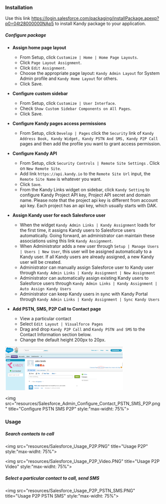 ### Installation

Use this link <https://login.salesforce.com/packaging/installPackage.apexp?p0=04t28000000NAp5> to install Kandy package to your application.

##### Configure package

- **Assign home page layout**
  - From Setup, click `Customize | Home | Home Page Layouts`.
  - Click `Page Layout Assignment`.
  - Click `Edit Assignment`.
  - Choose the appropriate page layout: `Kandy Admin Layout` for System Admin profile and `Kandy Home Layout` for others.
  - Click Save.



- **Configure custom sidebar**
  - From Setup, click `Customize | User Interface`.
  - Check `Show Custom Sidebar Components on All Pages`.
  - Click Save.


- **Configure Kandy pages access permissions**
  - From Setup, click `Develop | Pages` click the `Security` link of `Kandy Address Book, Kandy Widget, Kandy PSTN And SMS, Kandy P2P Call` pages and then add the profile you want to grant access permission.


- **Configure Kandy API**
  - From Setup, click `Security Controls | Remote Site Settings` . Click on `New Remote Site`.
  - Add link `https://api.kandy.io` to the `Remote Site Url` input, the `Remote Site Name` is whatever you want.
  - Click `Save`.
  - From the Kandy Links widget on sidebar, click `Kandy Setting` to configure Kandy Project API key, Project API secret and domain name. Please note that the project api key is different from account api key. Each project has an api key, which usually starts with DAK.


- **Assign Kandy user for each Salesforce user**
  - When the widget `Kandy Admin Links | Kandy Assignment` loads for the first time, it assigns Kandy users to Salesforce users automatically. Going forward, an administrator can maintain these associations using this link `Kandy Assignment`.
  - When Administrator adds a new user through `Setup | Manage Users | Users | New User`, this user will be assigned automatically to a Kandy user. If all Kandy users are already assigned, a new Kandy user will be created.
  - Administrator can manually assign Salesforce user to Kandy user through `Kandy Admin Links | Kandy Assignment | New Assignment`
  - Administrator can automatically assign existing Kandy users to Salesforce users through `Kandy Admin Links | Kandy Assignment | Auto Assign Kandy Users`
  - Administrator can keep Kandy users in sync with Kandy Portal through `Kandy Admin Links | Kandy Assignment | Sync Kandy Users`

- **Add PSTN, SMS, P2P Call to Contact page**
  - View a particular contact
  - Select `Edit Layout | Visualforce Pages`
  - Drag and drop `Kandy P2P Call` and `Kandy PSTN and SMS` to the Contact Information section below.
  - Change the default height 200px to 20px.

<img src="resources/Salesforce_Admin_Contact_Edit_Layout.PNG" title="Edit Layout" style="max-width: 75%" >

<img src="resources/Salesforce_Admin_Configure_Contact_PSTN_SMS_P2P.png" title="Configure PSTN SMS P2P" style:"max-widht: 75%">

### Usage

##### Search contacts to call

<img src="resources/Salesforce_Usage_P2P.PNG" title="Usage P2P" style:"max-widht: 75%">

<img src="resources/Salesforce_Usage_P2P_Video.PNG" title="Usage P2P Video" style:"max-widht: 75%">

##### Select a particular contact to call, send SMS

<img src="resources/Salesforce_Usage_P2P_PSTN_SMS.PNG" title="Usage P2P PSTN SMS" style:"max-widht: 75%">
